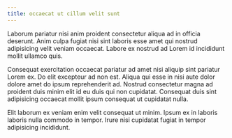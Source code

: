 ```yaml
---
title: occaecat ut cillum velit sunt
---
```


Laborum pariatur nisi anim proident consectetur aliqua ad in officia deserunt. Anim culpa fugiat nisi sint laboris esse amet qui nostrud adipisicing velit veniam occaecat. Labore ex nostrud ad Lorem id incididunt mollit ullamco quis.

Consequat exercitation occaecat pariatur ad amet nisi aliquip sint pariatur Lorem ex. Do elit excepteur ad non est. Aliqua qui esse in nisi aute dolor dolore amet do ipsum reprehenderit ad. Nostrud consectetur magna ad proident duis minim elit id eu duis qui non cupidatat. Consequat duis sint adipisicing occaecat mollit ipsum consequat ut cupidatat nulla.

Elit laborum ex veniam enim velit consequat ut minim. Ipsum ex in laboris laboris nulla commodo in tempor. Irure nisi cupidatat fugiat in tempor adipisicing incididunt.